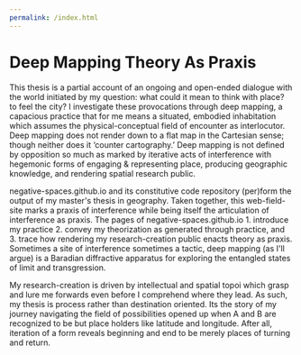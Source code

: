 ```yaml
---
permalink: /index.html
---
```

# Deep Mapping Theory As Praxis

This thesis is a partial account of an ongoing and open-ended dialogue with the world initiated by my question: what could it mean to think with place? to feel the city? I investigate these provocations through deep mapping, a capacious practice that for me means a situated, embodied inhabitation which assumes the physical-conceptual field of encounter as interlocutor. Deep mapping does not render down to a flat map in the Cartesian sense; though neither does it ‘counter cartography.’ Deep mapping is not defined by opposition so much as marked by iterative acts of interference with hegemonic forms of engaging & representing place, producing geographic knowledge, and rendering spatial research public. 
    
negative-spaces.github.io and its constitutive code repository (per)form the output of my master's thesis in geography. Taken together, this web-field-site marks a praxis of interference while being itself the articulation of interference as praxis. The pages of negative-spaces.github.io 1. introduce my practice 2. convey my theorization as generated through practice, and 3. trace how rendering my research-creation public enacts theory as praxis.  Sometimes a site of interference sometimes a tactic, deep mapping (as I'll argue) is a Baradian diffractive apparatus for exploring the entangled states of limit and transgression. 
    
My research-creation is driven by intellectual and spatial topoi which grasp and lure me forwards even before I comprehend where they lead. As such, my thesis is process rather than destination oriented. Its the story of my journey  navigating the field of possibilities opened up when A and B are recognized to be but place holders like latitude and longitude.  After all, iteration of a form reveals beginning and end to be merely places of turning and return.